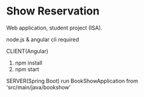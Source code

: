 # Show Reservation
Web application, student project (ISA). 

node.js & angular cli required

CLIENT(Angular)
  1. npm install
  2. npm start
  
SERVER(Spring Boot)
  run BookShowApplication from 'src/main/java/bookshow'
